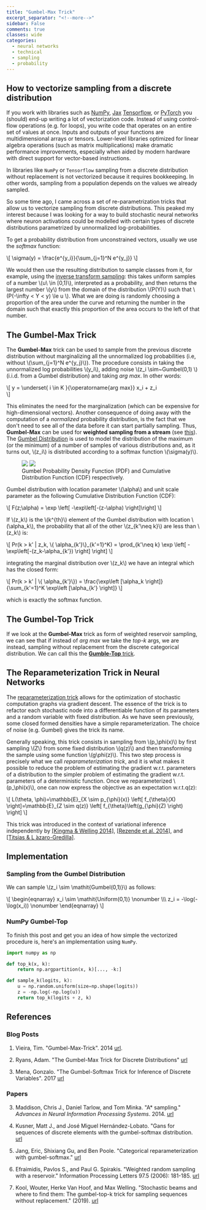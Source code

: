 ```yaml
---
title: "Gumbel-Max Trick"
excerpt_separator: "<!--more-->"
sidebar: False
comments: true
classes: wide
categories:
  - neural networks
  - technical
  - sampling
  - probability
---
```


## How to vectorize sampling from a discrete distribution 
If you work with libraries such as [NumPy](https://numpy.org/),
[Jax](https://jax.readthedocs.io/en/latest/)
[Tensorflow](https://www.tensorflow.org/), or [PyTorch](https://pytorch.org/)
you (should) end-up writing a lot of vectorization code. Instead of using
control-flow operations (e.g. for loops), you write code that operates on an
entire set of values at once. Inputs and outputs of your functions are
multidimensional arrays or tensors. Lower-level libraries optimized for linear
algebra operations (such as matrix multiplications) make dramatic performance
improvements, especially when aided by modern hardware with direct support for
vector-based instructions.

In libraries like `NumPy` or `Tensorflow` sampling from a discrete distribution
without replacement is not vectorized because it requires bookkeeping. In other
words, sampling from a population depends on the values we already sampled.

So some time ago, I came across a set of re-parametrization tricks that allow us
to vectorize sampling from discrete distributions. This peaked my interest
because I was looking for a way to build stochastic neural networks where neuron
activations could be modelled with certain types of discrete distributions
parametrized by unnormalized log-probabilities.

To get a probability distribution from unconstrained vectors, usually we use the
_softmax_ function:

\\[ \sigma(y) = \frac{e^{y_i}}{\sum_{j=1}^N e^{y_j}} \\]

We would then use the resulting distribution to sample classes from it, for
example, using the [inverse transform
sampling](https://en.wikipedia.org/wiki/Inverse_transform_sampling): this takes
uniform samples of a number \\(u\\ \in \[0,1\)\\), interpreted as a probability,
and then returns the largest number \\(y\\) from the domain of the distribution
\\(P(Y)\\) such that \\(P(-\\infty < Y < y) \\le u \\). What we are doing is
randomly choosing a proportion of the area under the curve and returning the
number in the domain such that exactly this proportion of the area occurs to the
left of that number.

## The Gumbel-Max Trick

The **Gumbel-Max** trick can be used to sample from the previous discrete
distribution without marginalizing all the unnormalized log probabilities (i.e,
without \\(\sum_{j=1}^N e^{y_j}\\)). The procedure consists in taking the
unnormalized log probabilities \\(y_i\\), adding noise \\(z_i \sim~Gumbel(0,1)
\\) (i.i.d. from a Gumbel distribution)
and taking _arg max_. In other words:

\\[
    y = \underset{ i \in K }{\operatorname{arg max}} x_i + z_i    
\\]

This eliminates the need for the marginalization (which can be expensive for
high-dimensional vectors). Another consequence of doing away with the
computation of a _normalized_ probability distribution, is the fact that we
don't need to see all of the data before it can start partially sampling. Thus,
**Gumbel-Max** can be used for **weighted sampling from a stream**
(see [this](http://utopia.duth.gr/~pefraimi/research/data/2007EncOfAlg.pdf)). The
[Gumbel Distribution](https://en.wikipedia.org/wiki/Gumbel_distribution) is used
to model the distribution of the maximum (or the minimum) of a number of samples
of various distributions and, as it turns out, \\(z_i\\) is distributed
according to a softmax function \\(\sigma(y)\\).


<figure class="half">
    <a href="/assets/images/posts/gumbel_density.svg"><img src="/assets/images/posts/gumbel_density.svg"></a>
    <a href="/assets/images/posts/gumbel_cumulative.svg"><img src="/assets/images/posts/gumbel_cumulative.svg"></a>
    <figcaption>Gumbel Probability Density Function (PDF) and  Cumulative Distribution Function (CDF) respectively.</figcaption>
</figure>


Gumbel distribution with location parameter \\(\\alpha\\) and unit scale
parameter as the following Cumulative Distribution Function (CDF):

\\[
    F(z;\alpha) =  \exp \left[ -\exp\left[-(z-\alpha) \right]\right]
\\]

If \\(z_k\\) is the \\(k^{th}\\) element of the Gumbel distribution with
location \\(\alpha\_k\\), the probability that all of the other \\(z\_{k'\neq
k}\\) are less than \\(z_k\\) is:

\\[
    Pr(k > k' | z_k, \\{ \alpha_{k'}\\}\_{k'=1}^K) = \prod\_{k'\neq k} \exp \left[ -\exp\left[-(z_k-\alpha\_{k'}) \right] \right]
\\]

integrating the marginal distribution over \\(z_k\\) we have an integral which
has the closed form:

\\[
    Pr(k > k' | \\{ \alpha\_{k'}\\}) = \frac{\exp\left [\alpha\_k \right]}{\sum_{k'=1}^K \exp\left [\alpha\_{k'} \right]} 
\\]

which is exactly the softmax function. 

## The Gumbel-Top Trick
If we look at the **Gumbel-Max** trick as form of weighted reservoir sampling,
we can see that if instead of _arg max_ we take the _top-k_ args, we are
instead, sampling without replacement from the discrete categorical
distribution. We can call this the [**Gumble-Top**
trick](http://disq.us/p/1xber9v). 

## The Reparameterization Trick in Neural Networks
The [reparameterization trick](https://arxiv.org/pdf/1611.00712.pdf) allows for
the optimization of stochastic computation graphs via gradient descent. The
essence of the trick is to refactor each stochastic node into a differentiable
function of its parameters and a random variable with fixed distribution. As we
have seen previously, some closed formed densities have a simple
reparameterization. The choice of noise (e.g. Gumbel) gives the trick its name. 

Generally speaking, this trick consists in sampling from \\(p_\phi(x)\\) by
first sampling \\(Z\\) from some fixed distribution \\(q(z)\\) and then
transforming the sample using some function \\(g\phi(z)\\). This two step
process is precisely what we call _reparameterization trick_, and it is what
makes it possible to reduce the problem of estimating the gradient w.r.t.
parameters of a distribution to the simpler problem of estimating the gradient
w.r.t. parameters of a deterministic function. Once we reparameterized
\\(p_\phi(x)\\), one can now express the objective as an expectation w.r.t.q(z): 

\\[
    L(\theta, \phi)=\mathbb{E}\_{X \sim p\_{\phi}(x)} \left[ f\_{\theta}(X) \right]=\mathbb{E}_{Z \sim q(z)} \left[ f\_{\theta}\left(g\_{\phi}(Z) \right) \right]
\\]

This trick was introduced in the context of variational inference independently
by [\[Kingma & Welling 2014\]](https://arxiv.org/pdf/1312.6114.pdf), [\[Rezende
et al. 2014\]](https://arxiv.org/abs/1401.4082), and [\[Titsias & L
́azaro-Gredilla\]](http://proceedings.mlr.press/v32/titsias14.pdf).


## Implementation

### Sampling from the Gumbel Distribution
We can sample \\(z_i \sim \mathit{Gumbel(0,1)}\\) as follows:

\\[
    \begin{eqnarray}
    x_i \sim \mathit{Uniform(0,1)} \nonumber \\\\\\
    z_i = -\log(-\log(x_i)) \nonumber
    \end{eqnarray}
\\]

### NumPy Gumbel-Top 
To finish this post and get you an idea of how simple the vectorized procedure
is, here's an implementation using `NumPy`.

<!-- 
    """ top_k
    
    Args:
        x (ndarray): an array of elements  
        k (int): number of elements to return

    Returns:
        an array (ndarray[int]): with the indices of the largest elements in x
    """

    """ samples_k

    Args:
        logits: ndarray with unnormalized log probabilities
        k: number of classes to be sampled
    
    Returns:
        an array (ndarray[int]): with the indices of the sampled classes
    """
-->

```python
import numpy as np

def top_k(x, k):
    return np.argpartition(x, k)[..., -k:]

def sample_k(logits, k):
    u = np.random.uniform(size=np.shape(logits))
    z = -np.log(-np.log(u))
    return top_k(logits + z, k)
```


<!--
from tensorflow 
```
// Guesstimate of cost; 4*N*log(K) 
    // If K == N, assume the cost is N*log(K + 1).
```
or topk parallel partial sort http://on-demand.gputechconf.com/gtc/2009/presentations/1034-Multi-GPU-Recommendation-System.pdf
https://code.google.com/archive/p/ggks/
Facebook implementation over cuda using radixSelect:
https://github.com/facebook/fbcuda/blob/master/TopKElements.cuh
most implementations use radix select
https://github.com/facebook/fbcuda/blob/master/TopKElements.cuh

To get the top-k elements in sorted order in this way takes O(n + k log k) time.
-->

## References

### Blog Posts

1. Vieira, Tim. "Gumbel-Max-Trick". 2014
   [url](https://timvieira.github.io/blog/post/2014/07/31/gumbel-max-trick/). 

2. Ryans, Adam. "The Gumbel-Max Trick for Discrete Distributions"
   [url](https://lips.cs.princeton.edu/the-gumbel-max-trick-for-discrete-distributions/)
   
3. Mena, Gonzalo. "The Gumbel-Softmax Trick for Inference of Discrete
   Variables". 2017
   [url](https://casmls.github.io/general/2017/02/01/GumbelSoftmax.html)

### Papers

3. Maddison, Chris J., Daniel Tarlow, and Tom Minka. "A* sampling." _Advances in
   Neural Information Processing Systems_. 2014. [url](https://papers.nips.cc/paper/5449-a-sampling.pdf)

4. Kusner, Matt J., and José Miguel Hernández-Lobato. "Gans for sequences of
   discrete elements with the gumbel-softmax distribution. [url](https://arxiv.org/abs/1611.04051)

5. Jang, Eric, Shixiang Gu, and Ben Poole. "Categorical reparameterization with
   gumbel-softmax." [url](https://arxiv.org/pdf/1611.01144.pdf)

6. Efraimidis, Pavlos S., and Paul G. Spirakis. "Weighted random sampling with a
   reservoir." Information Processing Letters 97.5 (2006): 181-185.
   [url](http://utopia.duth.gr/~pefraimi/research/data/2007EncOfAlg.pdf)

7. Kool, Wouter, Herke Van Hoof, and Max Welling. "Stochastic beams and where to
   find them: The gumbel-top-k trick for sampling sequences without
   replacement." (2019). [url](https://arxiv.org/abs/1903.06059)
